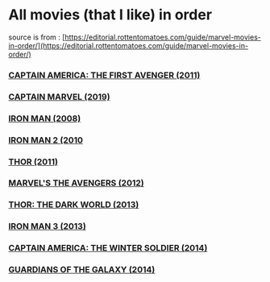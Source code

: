 # All movies (that I like) in order

source is from : [https://editorial.rottentomatoes.com/guide/marvel-movies-in-order/](https://editorial.rottentomatoes.com/guide/marvel-movies-in-order/)

### [CAPTAIN AMERICA: THE FIRST AVENGER (2011)](https://www.imdb.com/title/tt0458339/)

### [CAPTAIN MARVEL (2019)](https://www.imdb.com/title/tt4154664/)

### [IRON MAN (2008)](https://www.imdb.com/title/tt0371746/)

### [IRON MAN 2 (2010]()

### [THOR (2011)]()

### [MARVEL'S THE AVENGERS (2012)]()

### [THOR: THE DARK WORLD (2013)]()

### [IRON MAN 3 (2013)]()

### [CAPTAIN AMERICA: THE WINTER SOLDIER (2014)]()

### [GUARDIANS OF THE GALAXY (2014)]()
